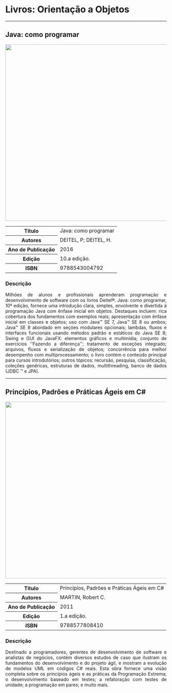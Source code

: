 # Livros: Orientação a Objetos

<hr>

## Java: como programar

<p align="center">
  <img src="https://github.com/Universidade-Livre/ciencia-da-computacao/assets/30880723/e229f1d5-441b-42b3-83f1-b5932d6dd190" width="550px">
</p>

<table align="center">
    <tr>
        <th>Título</th>
        <td>Java: como programar</td>
    </tr>
    <tr>
        <th>Autores</th>
        <td>DEITEL, P; DEITEL, H.</td>
    </tr>
    <tr>
        <th>Ano de Publicação</th>
        <td>2016</td>
    </tr>
    <tr>
        <th>Edição</th>
        <td>10.a edição.</td>
    </tr>
    <tr>
        <th>ISBN</th>
        <td>9788543004792 </td>
    </tr>
</table>

### Descrição

<p align="justify">
Milhões de alunos e profissionais aprenderam programação e desenvolvimento de software com os livros Deitel®. Java: como programar, 10ª edição, fornece uma introdução clara, simples, envolvente e divertida à programação Java com ênfase inicial em objetos. Destaques incluem: rica cobertura dos fundamentos com exemplos reais; apresentação com ênfase inicial em classes e objetos; uso com Java™ SE 7, Java™ SE 8 ou ambos; Java™ SE 8 abordado em seções modulares opcionais; lambdas, fluxos e interfaces funcionais usando métodos padrão e estáticos do Java SE 8; Swing e GUI do JavaFX: elementos gráficos e multimídia; conjunto de exercícios ''Fazendo a diferença''; tratamento de exceções integrado; arquivos, fluxos e serialização de objetos; concorrência para melhor desempenho com multiprocessamento; o livro contém o conteúdo principal para cursos introdutórios; outros tópicos: recursão, pesquisa, classificação, coleções genéricas, estruturas de dados, multithreading, banco de dados (JDBC ™ e JPA). 
</p>

<hr>

## Princípios, Padrões e Práticas Ágeis em C#

<p align="center">
  <img src="https://github.com/Universidade-Livre/ciencia-da-computacao/assets/30880723/52f40aec-f60a-4229-bfe3-2f4114faa287" width="550px">
</p>

<table align="center">
    <tr>
        <th>Título</th>
        <td>Princípios, Padrões e Práticas Ágeis em C#</td>
    </tr>
    <tr>
        <th>Autores</th>
        <td>MARTIN, Robert C.</td>
    </tr>
    <tr>
        <th>Ano de Publicação</th>
        <td>2011</td>
    </tr>
    <tr>
        <th>Edição</th>
        <td>1.a edição.</td>
    </tr>
    <tr>
        <th>ISBN</th>
        <td>9788577808410</td>
    </tr>
</table>

### Descrição

<p align="justify">
Destinado a programadores, gerentes de desenvolvimento de software e analistas de negócios, contém diversos estudos de caso que ilustram os fundamentos do desenvolvimento e do projeto ágil, e mostram a evolução de modelos UML em códigos C# reais. Esta obra fornece uma visão completa sobre os princípios ágeis e as práticas da Programação Extrema; o desenvolvimento baseado em testes; a refatoração com testes de unidade; a programação em pares; e muito mais.
</p>
